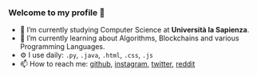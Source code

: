 ### Welcome to my profile 👋

- 🔭 I’m currently studying Computer Science at **Università la Sapienza**. 
- 🌱 I’m currently learning about Algorithms, Blockchains and various Programming Languages.
- ⚙️ I use daily: `.py`, `.java`, `.html`, `.css`, `.js`
- 📫 How to reach me: [github](https://github.com/Novaenn), [instagram](https://www.instagram.com/samuele_bella_), [twitter](https://twitter.com/novaenn), [reddit](https://www.reddit.com/user/Giurob94)
